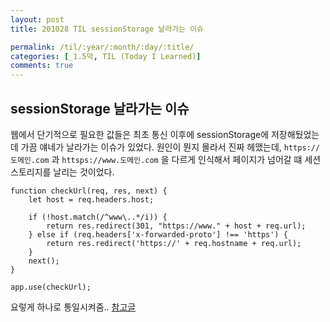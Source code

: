 ```yaml
---
layout: post
title: 201028 TIL sessionStorage 날라가는 이슈

permalink: /til/:year/:month/:day/:title/
categories: [_1.5막, TIL (Today I Learned)]
comments: true
---
```


## sessionStorage 날라가는 이슈

웹에서 단기적으로 필요한 값들은 최초 통신 이후에 sessionStorage에 저장해뒀었는데 가끔 얘네가 날라가는 이슈가 있었다.
원인이 뭔지 몰라서 진짜 헤맸는데, `https://도메인.com` 과 `httsps://www.도메인.com` 을 다르게 인식해서 페이지가 넘어갈 떄 세션스토리지를 날리는 것이었다.

```
function checkUrl(req, res, next) {
    let host = req.headers.host;

    if (!host.match(/^www\..*/i)) {
        return res.redirect(301, "https://www." + host + req.url);
    } else if (req.headers['x-forwarded-proto'] !== 'https') {
        return res.redirect('https://' + req.hostname + req.url);
    }
    next();
}

app.use(checkUrl);
```


요렇게 하나로 통일시켜줌.. 
[참고글](https://developer.mozilla.org/ko/docs/Web/HTTP/Basics_of_HTTP/Choosing_between_www_and_non-www_URLs)
